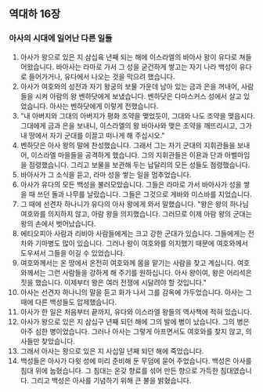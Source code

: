 ## 역대하 16장

### 아사의 시대에 일어난 다른 일들
1. 아사가 왕으로 있은 지 삼십육 년째 되는 해에 이스라엘의 바아사 왕이 유다로 쳐들어왔습니다. 바아사는 라마로 가서 그 성을 굳건하게 쌓고는 자기 나라 백성이 유다로 들어가거나, 유다에서 나오는 것을 막으려 했습니다.
2. 아사가 여호와의 성전과 자기 왕궁의 보물 가운데 남아 있는 금과 은을 꺼내어, 사람들을 시켜 아람의 왕 벤하닷에게 보냈습니다. 벤하닷은 다마스커스 성에서 살고 있었습니다. 아사는 벤하닷에게 이렇게 전했습니다.
3. "내 아버지와 그대의 아버지가 평화 조약을 맺었듯이, 그대와 나도 조약을 맺읍시다. 그대에게 금과 은을 보내니, 이스라엘의 왕 바아사와 맺은 조약을 깨뜨리시고, 그가 내 땅에서 자기 군대를 이끌고 떠나게 해 주십시오."
4. 벤하닷은 아사 왕의 말에 찬성했습니다. 그래서 그는 자기 군대의 지휘관들을 보내어, 이스라엘 마을들을 공격하게 했습니다. 그의 지휘관들은 이욘과 단과 아벨마임을 점령했습니다. 그리고 보물을 보관해 두는 납달리의 모든 성들도 점령했습니다.
5. 바아사가 그 소식을 듣고, 라마 성을 쌓는 일을 멈추었습니다.
6. 아사가 유다의 모든 백성을 불러모았습니다. 그들은 라마로 가서 바아사가 성을 쌓을 때 쓰던 돌과 나무를 날랐습니다. 그들은 그것으로 게바와 미스바를 지었습니다.
7. 그 때에 선견자 하나니가 유다의 아사 왕에게 와서 말했습니다. "왕은 왕의 하나님 여호와를 의지하지 않고, 아람 왕을 의지했습니다. 그러므로 이제 아람 왕의 군대는 왕의 손에서 벗어났습니다.
8. 에티오피아 사람과 리비아 사람들에게는 크고 강한 군대가 있습니다. 그들에게는 전차와 기마병도 많이 있습니다. 그러나 왕이 여호와를 의지했기 때문에 여호와께서 도우셔서 그들을 이길 수 있었습니다.
9. 여호와께서는 온 땅에서 온전히 여호와께 몸을 맡기는 사람을 찾고 계십니다. 여호와께서는 그런 사람들을 강하게 해 주기를 원하십니다. 아사 왕이여, 왕은 어리석은 짓을 했습니다. 이제부터 왕은 여러 전쟁에 시달려야 할 것입니다."
10. 아사는 선견자 하나니의 말을 듣고 화가 나서 그를 감옥에 가두었습니다. 아사는 그 때에 다른 백성들도 압제했습니다.
11. 아사가 한 일은 처음부터 끝까지, 유다와 이스라엘 왕들의 역사책에 적혀 있습니다.
12. 아사가 왕으로 있은 지 삼십구 년째 되던 해에 그의 발에 병이 났습니다. 그의 병은 아주 심한 병이었습니다. 그러나 아사는 그렇게 아프면서도 여호와를 찾지 않고, 의사들만 찾았습니다.
13. 그래서 아사는 왕으로 있은 지 사십일 년째 되던 해에 죽었습니다.
14. 백성들은 아사가 다윗 성에 미리 준비해 둔 무덤에 묻어 주었습니다. 백성은 아사를 침대 위에 눕혔습니다. 그 침대는 온갖 향료를 섞어 만든 향으로 가득한 침대였습니다. 그리고 백성은 아사를 기념하기 위해 큰 불을 밝혔습니다.